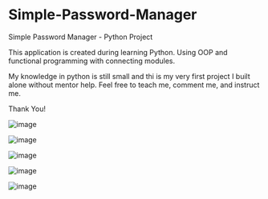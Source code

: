 # Simple-Password-Manager
Simple Password Manager - Python Project

This application is created during learning Python.
Using OOP and functional programming with connecting modules.

My knowledge in python is still small and thi is my very first project I built alone without mentor help.
Feel free to teach me, comment me, and instruct me.

Thank You!

![image](https://user-images.githubusercontent.com/111353651/196633754-21ede4a6-c6d6-4820-bf19-b067669575c1.png)

![image](https://user-images.githubusercontent.com/111353651/196633849-689515c6-b31b-46c7-9bd0-2216bc171315.png)

![image](https://user-images.githubusercontent.com/111353651/196633975-03a8d63d-d21b-4991-98da-bad0c285070c.png)

![image](https://user-images.githubusercontent.com/111353651/196634224-ac28f886-b719-438b-9496-234a65d6a9b6.png)

![image](https://user-images.githubusercontent.com/111353651/196634442-be1fcff2-728b-49ed-881f-0627b28166d7.png)
